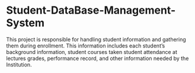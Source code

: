# Student-DataBase-Management-System
This project is responsible for handling student information and gathering them during enrollment. This information includes each student’s background information, student courses taken student attendance at lectures grades, performance record, and other information needed by the Institution.
